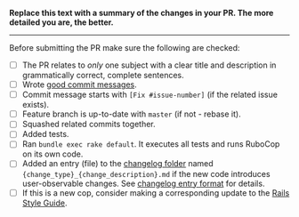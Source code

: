 **Replace this text with a summary of the changes in your PR.
The more detailed you are, the better.**

-----------------

Before submitting the PR make sure the following are checked:

* [ ] The PR relates to *only* one subject with a clear title and description in grammatically correct, complete sentences.
* [ ] Wrote [good commit messages][1].
* [ ] Commit message starts with `[Fix #issue-number]` (if the related issue exists).
* [ ] Feature branch is up-to-date with `master` (if not - rebase it).
* [ ] Squashed related commits together.
* [ ] Added tests.
* [ ] Ran `bundle exec rake default`. It executes all tests and runs RuboCop on its own code.
* [ ] Added an entry (file) to the [changelog folder](https://github.com/rubocop/rubocop-rails/blob/master/changelog/) named `{change_type}_{change_description}.md` if the new code introduces user-observable changes. See [changelog entry format](https://github.com/rubocop/rubocop/blob/master/CONTRIBUTING.md#changelog-entry-format) for details.
* [ ] If this is a new cop, consider making a corresponding update to the [Rails Style Guide](https://github.com/rubocop/rails-style-guide).

[1]: https://chris.beams.io/posts/git-commit/
